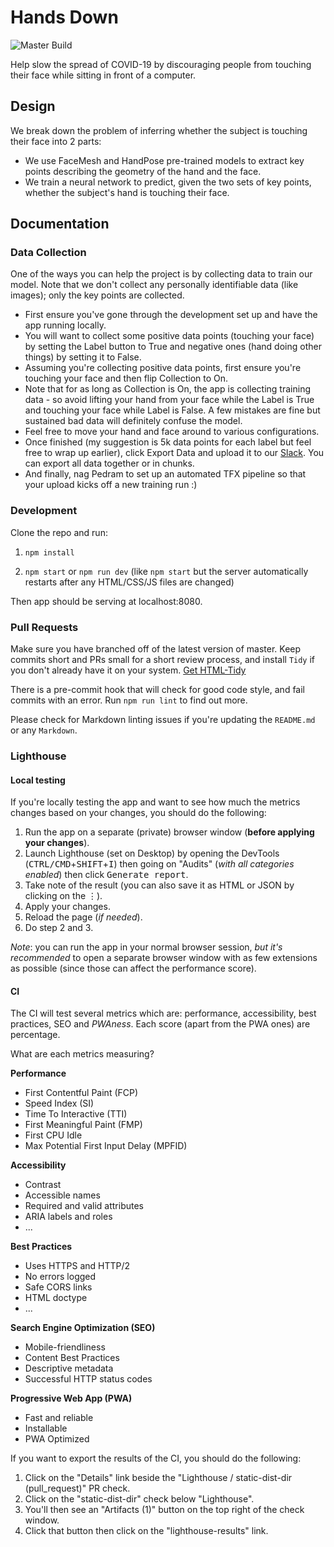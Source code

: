# Hands Down

![Master Build](https://github.com/misterpeddy/hands-down/workflows/Node.js%20CI/badge.svg)

Help slow the spread of COVID-19 by discouraging people from touching their face while sitting in front of a computer.

## Design

We break down the problem of inferring whether the subject is touching their face into 2 parts:

* We use FaceMesh and HandPose pre-trained models to extract key points describing the geometry of the hand and the face.
* We train a neural network to predict, given the two sets of key points, whether the subject's hand is touching their face.

## Documentation

### Data Collection

One of the ways you can help the project is by collecting data to train our model. Note that we don't collect any personally identifiable data (like images); only the key points are collected.

* First ensure you've gone through the development set up and have the app running locally.
* You will want to collect some positive data points (touching your face) by setting the Label button to True and negative ones (hand doing other things) by setting it to False.
* Assuming you're collecting positive data points, first ensure you're touching your face and then flip Collection to On.
* Note that for as long as Collection is On, the app is collecting training data - so avoid lifting your hand from your face while the Label is True and touching your face while Label is False. A few mistakes are fine but sustained bad data will definitely confuse the model.
* Feel free to move your hand and face around to various configurations.
* Once finished (my suggestion is 5k data points for each label but feel free to wrap up earlier), click Export Data and upload it to our [Slack](https://app.slack.com/client/T010H9C0Q9F/browse-files). You can export all data together or in chunks.
* And finally, nag Pedram to set up an automated TFX pipeline so that your upload kicks off a new training run :)

### Development

Clone the repo and run:

1. `npm install`

2. `npm start` or `npm run dev` (like `npm start` but the server automatically restarts after any HTML/CSS/JS files are changed)

Then app should be serving at localhost:8080.

### Pull Requests

Make sure you have branched off of the latest version of master. Keep commits short and PRs small for a short review process, and install `Tidy` if you don't already have it on your system. [Get HTML-Tidy](http://www.html-tidy.org/?target="blank)

[1]: http://www.html-tidy.org

There is a pre-commit hook that will check for good code style, and fail commits with an error. Run `npm run lint` to find out more.

Please check for Markdown linting issues if you're updating the `README.md` or any `Markdown`.

### Lighthouse

#### Local testing
If you're locally testing the app and want to see how much the metrics changes based on your changes, you should do the following:
1. Run the app on a separate (private) browser window (**before applying your changes**).
2. Launch Lighthouse (set on Desktop) by opening the DevTools (<kbd>CTRL/CMD</kbd>+<kbd>SHIFT</kbd>+<kbd>I</kbd>) then going on "Audits" (_with all categories enabled_) then click <kbd>Generate report</kbd>.
3. Take note of the result (you can also save it as HTML or JSON by clicking on the <kbd>⋮</kbd>).
4. Apply your changes.
5. Reload the page (_if needed_).
6. Do step 2 and 3.

_Note_: you can run the app in your normal browser session, _but it's recommended_ to open a separate browser window with as few extensions as possible (since those can affect the performance score).

#### CI
The CI will test several metrics which are: performance, accessibility, best practices, SEO and _PWAness_.
Each score (apart from the PWA ones) are percentage.

What are each metrics measuring?

**Performance**
- First Contentful Paint (FCP)
- Speed Index (SI)
- Time To Interactive (TTI)
- First Meaningful Paint (FMP)
- First CPU Idle
- Max Potential First Input Delay (MPFID)

**Accessibility**
- Contrast
- Accessible names
- Required and valid attributes
- ARIA labels and roles
- ...

**Best Practices**
- Uses HTTPS and HTTP/2
- No errors logged
- Safe CORS links
- HTML doctype
- ...

**Search Engine Optimization (SEO)**
- Mobile-friendliness
- Content Best Practices
- Descriptive metadata
- Successful HTTP status codes

**Progressive Web App (PWA)**
- Fast and reliable
- Installable
- PWA Optimized

If you want to export the results of the CI, you should do the following:
1. Click on the "Details" link beside the "Lighthouse / static-dist-dir (pull_request)" PR check.
2. Click on the "static-dist-dir" check below "Lighthouse".
3. You'll then see an "Artifacts (1)" button on the top right of the check window.
4. Click that button then click on the "lighthouse-results" link.